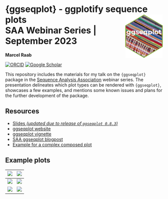# {ggseqplot} - ggplotify sequence plots<img src="icon.png" align="right" height="139"/><br>SAA Webinar Series | September 2023
**Marcel Raab**

[![ORCID](https://img.shields.io/badge/orcid-A6CE39?style=for-the-badge&logo=orcid&logoColor=white)](https://orcid.org/0000-0002-3097-1591)
[![Google Scholar](https://img.shields.io/badge/Google_Scholar-4285F4?style=for-the-badge&logo=google-scholar&logoColor=white)](https://scholar.google.de/citations?user=y2gQ3DUAAAAJ)

This repository includes the materials for my talk on the `{ggseqplot}` package in the [Sequence Analysis Association](https://sequenceanalysis.org) webinar series. The presentation delineates which plot types can be rendered with `{ggseqplot}`, showcases a few examples, and mentions some known issues and plans for the further development of the package.

## Resources
- [Slides *(updated due to release of `ggseqplot 0.8.3`)*](https://maraab23.github.io/talk-ggseqplot-SAA/#/ggseqplot)
- [ggseqplot website](https://maraab23.github.io/ggseqplot/)
- [ggseqplot vignette](https://maraab23.github.io/ggseqplot/articles/ggseqplot.html)
- [SAA ggseqplot blogpost](https://sequenceanalysis.org/2022/08/05/ggseqplot-ggplotify-sequence-plots/)
- [Example for a complex composed plot](https://sa-book.github.io/rChapter5-5_ggseqplot.html)


## Example plots
![](https://maraab23.github.io/ggseqplot/articles/ggseqplot_files/figure-html/unnamed-chunk-2-1.png)  |  ![](https://maraab23.github.io/ggseqplot/articles/ggseqplot_files/figure-html/unnamed-chunk-6-1.png)
:-------------------------:|:-------------------------:
![](https://sequenceanalysis.org/wp-content/uploads/2022/08/unnamed-chunk-5-1-1024x731.png)  |  ![](https://sequenceanalysis.org/wp-content/uploads/2022/08/unnamed-chunk-5-2-1024x731.png)
![](https://sequenceanalysis.org/wp-content/uploads/2022/08/unnamed-chunk-4-2-1024x731.png)  |  ![](https://sequenceanalysis.org/wp-content/uploads/2022/08/unnamed-chunk-4-3-1024x731.png)

